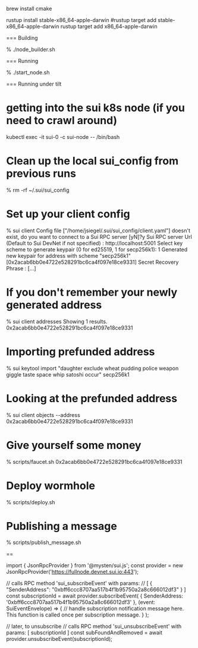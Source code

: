 brew install cmake

 rustup install stable-x86_64-apple-darwin
 #rustup target add stable-x86_64-apple-darwin
 rustup target add x86_64-apple-darwin

=== Building

  % ./node_builder.sh

=== Running

  % ./start_node.sh

=== Running under tilt

# getting into the sui k8s node (if you need to crawl around)

   kubectl exec -it sui-0 -c sui-node -- /bin/bash

# Clean up the local sui_config from previous runs

   % rm -rf ~/.sui/sui_config

# Set up your client config

   % sui client
   Config file ["/home/jsiegel/.sui/sui_config/client.yaml"] doesn't exist, do you want to connect to a Sui RPC server [yN]?y
   Sui RPC server Url (Default to Sui DevNet if not specified) : http://localhost:5001
   Select key scheme to generate keypair (0 for ed25519, 1 for secp256k1):
   1
   Generated new keypair for address with scheme "secp256k1" [0x2acab6bb0e4722e528291bc6ca4f097e18ce9331]
   Secret Recovery Phrase : [...]

# If you don't remember your newly generated address

   % sui client addresses
   Showing 1 results.
   0x2acab6bb0e4722e528291bc6ca4f097e18ce9331

# Importing prefunded address

   % sui keytool import "daughter exclude wheat pudding police weapon giggle taste space whip satoshi occur" secp256k1

# Looking at the prefunded address

   % sui client objects --address 0x2acab6bb0e4722e528291bc6ca4f097e18ce9331

# Give yourself some money

   % scripts/faucet.sh 0x2acab6bb0e4722e528291bc6ca4f097e18ce9331   

# Deploy wormhole

   % scripts/deploy.sh

# Publishing a message

   % scripts/publish_message.sh



==

import { JsonRpcProvider } from '@mysten/sui.js';
const provider = new JsonRpcProvider('https://fullnode.devnet.sui.io:443');

// calls RPC method 'sui_subscribeEvent' with params:
// [ { "SenderAddress": "0xbff6ccc8707aa517b4f1b95750a2a8c666012df3" } ]
const subscriptionId = await provider.subscribeEvent(
  { SenderAddress: '0xbff6ccc8707aa517b4f1b95750a2a8c666012df3' },
  (event: SuiEventEnvelope) => {
    // handle subscription notification message here. This function is called once per subscription message.
  }
);

// later, to unsubscribe
// calls RPC method 'sui_unsubscribeEvent' with params: [ subscriptionId ]
const subFoundAndRemoved = await provider.unsubscribeEvent(subscriptionId);
